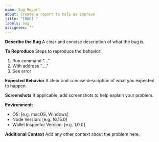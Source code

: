 ```yaml
---
name: Bug Report
about: Create a report to help us improve
title: "[BUG] "
labels: bug
assignees: ""
---
```


**Describe the Bug**
A clear and concise description of what the bug is.

**To Reproduce**
Steps to reproduce the behavior:
1. Run command "..."
2. With address "...."
3. See error

**Expected Behavior**
A clear and concise description of what you expected to happen.

**Screenshots**
If applicable, add screenshots to help explain your problem.

**Environment:**
 - OS: [e.g. macOS, Windows]
 - Node Version: [e.g. 16.15.0]
 - Wallet Inspector Version: [e.g. 1.0.0]

**Additional Context**
Add any other context about the problem here.
